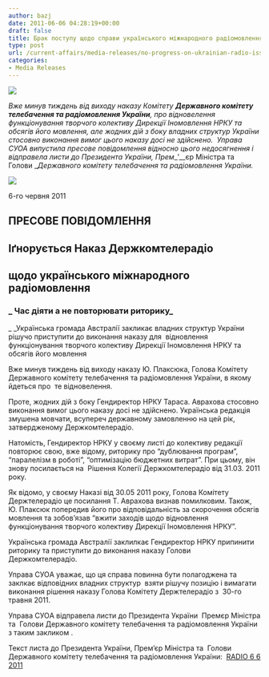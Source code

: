 ```yaml
---
author: bazj
date: 2011-06-06 04:28:19+00:00
draft: false
title: Брак поступу щодо справи українського міжнародного радіомовлення
type: post
url: /current-affairs/media-releases/no-progress-on-ukrainian-radio-issue/
categories:
- Media Releases
---
```


[![](http://www.ozeukes.com/wp-content/uploads/2011/06/zCYOA-LOGO-7-star-color-150pxls.jpg)
](http://www.ozeukes.com/wp-content/uploads/2011/06/zCYOA-LOGO-7-star-color-150pxls.jpg)

_Вже минув тиждень від виходу наказу Комітету __Державного комітету телебачення та радіомовлення України__, про відновелення функціонування творчого колективу Дирекції Іномовлення НРКУ та обсягів його мовлення, але жодних дій з боку владних структур України стосовно виконання вимог цього наказу досі не здійснено.  Управа СУОА випустила пресове повідомлення відносно цього недосягнення і відправела листи до Президента України, Прем__’__єр Міністра та  Голови __Державного комітету телебачення та радіомовлення України._

_[![](http://www.ozeukes.com/wp-content/uploads/2011/06/zCYOA-Web-letterhead-color-600-pxls.jpg)
](http://www.ozeukes.com/wp-content/uploads/2011/06/zCYOA-Web-letterhead-color-600-pxls.jpg)_

6-го червня 2011  


## ПРЕCОВЕ ПОВІДОМЛЕННЯ 




## Iґнорується Наказ Держкомтелерадіо




## щодо українського міжнародного радіомовлення




### _ Час діяти а не повторювати риторику_


_ _Українська громада Aвстралії закликає владних структур України рішучо приступити до виконання наказу для  відновлення функціонування творчого колективу Дирекції Іномовлення НРКУ та обсягів його мовлення

Вже минув тиждень від виходу наказу Ю. Плаксюка, Голова Комітету Державного комітету телебачення та радіомовлення України, в якому йдеться про  те відновелення.

Проте, жодних дій з боку Гендиректор НРКУ Тараса. Аврахова стосовно виконання вимог цього наказу досі не здійснено. Українська редакція змушена мовчати, всупереч державному замовленню на цей рік, затвердженому Держкомтелерадіо.

Натомість, Гендиректор НРКУ у своєму листі до колективу редакції повторює свою, вже відому, риторику про “дублювання програм”, “паралелізм в роботі”, “оптимізацію бюджетних витрат”. При цьому, він знову посилається на  Рішення Колегії Держкомтелерадіо від 31.03. 2011 року.

Як відомо, у своєму Наказі від 30.05 2011 року, Голова Комітету Держтелерадіо це посилання Т. Аврахова визнав помилковим. Також, Ю. Плаксюк попередив його про відповідальність за скорочення обсягів мовлення та зобов’язав “вжити заходів щодо відновлення функціонування творчого колективу Дирекції Іномовлення НРКУ”.

Українська громада Aвстралії заклилкає Гендиректор НРКУ припинити риторику та приступити до виконання наказу Голови Держкомтелерадіо.

Управа CУОA уважає, що ця справа повинна бути полагоджена та заклкає відповідних владних структур  взяти рішучу позицію і вимагати виконання рішення наказу Голова Комітету Держтелерадіо з  30-го травня 2011.

Управа CУОA відправела листи до Президента України  Премєр Міністра та  Голови Державного комітету телебачення та радіомовлення України з таким закликом .

Текст листа до Президента України, Прем’єр Міністра та  Голови Державного комітету телебачення та радіомовлення України:  [RADIO 6 6 2011](http://www.ozeukes.com/wp-content/uploads/2011/06/RADIO-6-6-2011.pdf)
